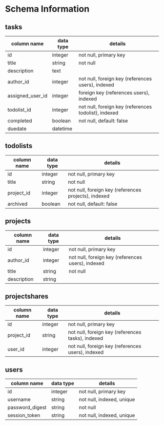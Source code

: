 # Schema Information

## tasks
column name | data type | details
------------|-----------|-----------------------
id               | integer   | not null, primary key
title            | string    | not null
description      | text      |
author_id        | integer   | not null, foreign key (references users), indexed
assigned_user_id | integer   | foreign key (references users), indexed
todolist_id      | integer   | not null, foreign key (references todolist), indexed
completed        | boolean   | not null, default: false
duedate          | datetime  |


## todolists
column name | data type | details
------------|-----------|-----------------------
id          | integer   | not null, primary key
title       | string    | not null
project_id  | integer   | not null, foreign key (references projects), indexed
archived    | boolean   | not null, default: false

## projects
column name | data type | details
------------|-----------|-----------------------
id          | integer   | not null, primary key
author_id   | integer   | not null, foreign key (references users), indexed
title       | string    | not null
description | string    |

## projectshares
column name | data type | details
------------|-----------|-----------------------
id                   | integer   | not null, primary key
project_id           | string    | not null, foreign key (references tasks), indexed
user_id              | integer   | not null, foreign key (references users), indexed

## users
column name     | data type | details
----------------|-----------|-----------------------
id              | integer   | not null, primary key
username        | string    | not null, indexed, unique
password_digest | string    | not null
session_token   | string    | not null, indexed, unique

